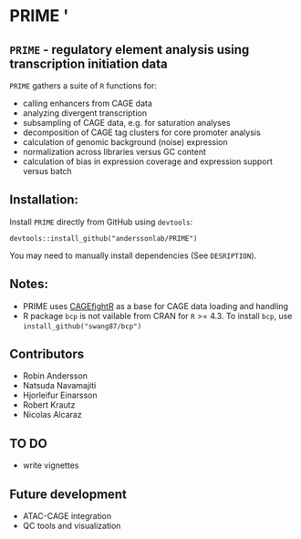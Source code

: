 # PRIME '

## `PRIME` - regulatory element analysis using transcription initiation data

`PRIME` gathers a suite of `R` functions for:
* calling enhancers from CAGE data
* analyzing divergent transcription
* subsampling of CAGE data, e.g. for saturation analyses
* decomposition of CAGE tag clusters for core promoter analysis
* calculation of genomic background (noise) expression
* normalization across libraries versus GC content
* calculation of bias in expression coverage and expression support versus batch

## Installation:

Install `PRIME` directly from GitHub using `devtools`:

```
devtools::install_github("anderssonlab/PRIME")
```

You may need to manually install dependencies (See `DESRIPTION`).

## Notes:
* PRIME uses [CAGEfightR](https://github.com/MalteThodberg/CAGEfightR) as a base for CAGE data loading and handling
* R package `bcp` is not vailable from CRAN for `R` >= 4.3. To install `bcp`, use `install_github("swang87/bcp")`

## Contributors
* Robin Andersson
* Natsuda Navamajiti
* Hjorleifur Einarsson
* Robert Krautz
* Nicolas Alcaraz

## TO DO
* write vignettes

## Future development
* ATAC-CAGE integration
* QC tools and visualization
